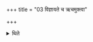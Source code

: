 +++
title = "03 विज्ञायते च ऋचमुक्त्वा"

+++

<details><summary>थिते</summary>

विज्ञायते च । ऋचमुक्त्वा प्रणौत्यपरामुक्त्वा प्रणौत्यधिके पुनरेतदुपपद्यते सन्ततमृचा वषट्करोतीति च तद्वद्याज्याया अधि वषट्करोति ३
</details>
